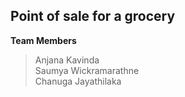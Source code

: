 ## Point of sale for a grocery

**Team Members** <br>

>Anjana Kavinda <br>
>Saumya Wickramarathne<br>
>Chanuga Jayathilaka<br>
